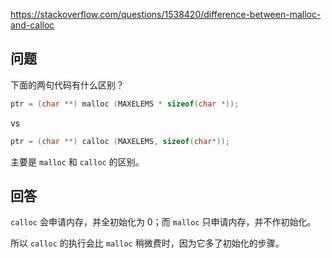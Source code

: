<https://stackoverflow.com/questions/1538420/difference-between-malloc-and-calloc>

## 问题

下面的两句代码有什么区别？

```c
ptr = (char **) malloc (MAXELEMS * sizeof(char *));
```

vs

```c
ptr = (char **) calloc (MAXELEMS, sizeof(char*));
```

主要是 `malloc` 和 `calloc` 的区别。

## 回答

`calloc` 会申请内存，并全初始化为 0；而 `malloc` 只申请内存，并不作初始化。

所以 `calloc` 的执行会比 `malloc` 稍微费时，因为它多了初始化的步骤。
